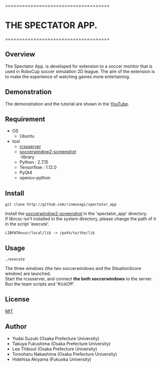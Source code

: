 =====================================

#  __THE SPECTATOR APP.__

=====================================

## Overview  
The Spectator App. is developed for extension to a soccer monitor that is used in RoboCup soccer simulation 2D league. 
The aim of the extension is to make the experience of watching games more entertaining. 

## Demonstration
The demonstration and the tutorial are shown in the [YouTube](https://youtu.be/XFsRj6JVx_E).

## Requirement
- OS
  - Ubuntu 
- tool
  - [rcssserver](https://github.com/rcsoccersim/rcssserver)  
  - [soccerwindow2-screenshot](https://github.com/rinmunagi/soccerwindow2-screenshot)  
-library
  - Python : 2.7.15  
  - Tensorflow : 1.12.0  
  - PyQt4
  - opencv-python

## Install
```
git clone http://github.com/rinmunagi/spectator_app
```
Install the [soccerwindow2-screenshot](https://github.com/rinmunagi/soccerwindow2-screenshot) in the 'spectator_app' directory.   
If librcsc isn't installed in the system directory, please change the path of it in the script 'execute'.
```  
LIBPATH=usr/local/lib -> /path/to/the/lib
```  
## Usage
```
./execute  
```
The three windows (the two soccerwindows and the SituationScore window) are launched.  
Start the rcssserver, and connect **the both soccerwindows** to the server.  
Run the team scripts and 'KickOff'.  

## License
[MIT](https://github.com/rinmunagi/spectator_app/blob/master/LICENSE)


## Author
- Yudai Suzuki (Osaka Prefecture University)  
- Takuya Fukushima (Osaka Prefecture University)  
- Lea Thibout (Osaka Prefecture University)  
- Tomoharu Nakashima (Osaka Prefecture University)  
- Hidehisa Akiyama (Fukuoka University)  

